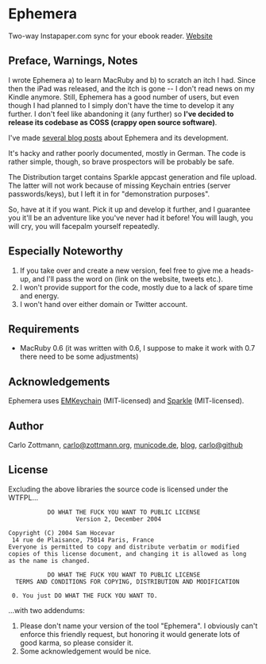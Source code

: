 # Ephemera

Two-way Instapaper.com sync for your ebook reader.
[Website](http://goephemera.com/)


## Preface, Warnings, Notes

I wrote Ephemera a) to learn MacRuby and b) to scratch an itch I had.  Since then the iPad was released, and the itch is gone -- I don't read news on my Kindle anymore.  Still, Ephemera has a good number of users, but even though I had planned to I simply don't have the time to develop it any further.  I don't feel like abandoning it (any further) so **I've decided to release its codebase as COSS (crappy open source software)**.

I've made [several blog posts](http://blog.zottmann.org/tagged/ephemera) about Ephemera and its development.

It's hacky and rather poorly documented, mostly in German.  The code is rather simple, though, so brave prospectors will be probably be safe.

The Distribution target contains Sparkle appcast generation and file upload.  The latter will not work because of missing Keychain entries (server passwords/keys), but I left it in for "demonstration purposes".

So, have at it if you want.  Pick it up and develop it further, and I guarantee you it'll be an adventure like you've never had it before!  You will laugh, you will cry, you will facepalm yourself repeatedly.


## Especially Noteworthy

1. If you take over and create a new version, feel free to give me a heads-up, and I'll pass the word on (link on the website, tweets etc.).
2. I won't provide support for the code, mostly due to a lack of spare time and energy.
3. I won't hand over either domain or Twitter account.


## Requirements

* MacRuby 0.6 (it was written with 0.6, I suppose to make it work with 0.7 there need to be some adjustments)
 

## Acknowledgements

Ephemera uses [EMKeychain](http://extendmac.com/EMKeychain/) (MIT-licensed) and [Sparkle](http://sparkle.andymatuschak.org/) (MIT-licensed).


## Author

Carlo Zottmann, carlo@zottmann.org, [municode.de](http://municode.de/), [blog](http://carlo.zottmann.org/), [carlo@github](http://github.com/carlo/)


## License

Excluding the above libraries the source code is licensed under the WTFPL…

               DO WHAT THE FUCK YOU WANT TO PUBLIC LICENSE
                       Version 2, December 2004

    Copyright (C) 2004 Sam Hocevar
     14 rue de Plaisance, 75014 Paris, France
    Everyone is permitted to copy and distribute verbatim or modified
    copies of this license document, and changing it is allowed as long
    as the name is changed.

               DO WHAT THE FUCK YOU WANT TO PUBLIC LICENSE
      TERMS AND CONDITIONS FOR COPYING, DISTRIBUTION AND MODIFICATION

     0. You just DO WHAT THE FUCK YOU WANT TO.


…with two addendums:

1. Please don't name your version of the tool "Ephemera".  I obviously can't enforce this friendly request, but honoring it would generate lots of good karma, so please consider it.
2. Some acknowledgement would be nice.

